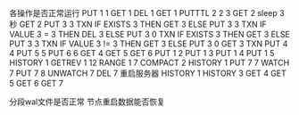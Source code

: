 各操作是否正常运行
PUT 1 1
GET 1
DEL 1
GET 1
PUTTTL 2 2 3
GET 2
sleep 3秒
GET 2
PUT 3 3
TXN IF EXISTS 3 THEN GET 3 ELSE PUT 3 3
TXN IF VALUE 3 = 3 THEN DEL 3 ELSE PUT 3 0
TXN IF EXISTS 3 THEN GET 3 ELSE PUT 3 3
TXN IF VALUE 3 != 3 THEN GET 3 ELSE PUT 3 0
GET 3
TXN PUT 4 4 PUT 5 5 PUT 6 6
GET 4
GET 5
GET 6
PUT 1 2
PUT 1 3
PUT 1 4
PUT 1 5
HISTORY 1
GETREV 1 12
RANGE 1 7
COMPACT 2
HISTORY 1
PUT 7 7
WATCH 7
PUT 7 8
UNWATCH 7
DEL 7
重启服务器
HISTORY 1
HISTORY 3
GET 4
GET 5
GET 6
GET 7

分段wal文件是否正常
节点重启数据能否恢复